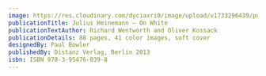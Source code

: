 ```yaml
---
image: https://res.cloudinary.com/dyciaxri0/image/upload/v1733296439/publications/9783954760398-us-300_wnuo04.jpg
publicationTitle: Julius Heinemann – On White
publicationTextAuthor: Richard Wentworth and Oliver Kossack
publicationDetails: 88 pages, 41 color images, soft cover
designedBy: Paul Bowler
publishedBy: Distanz Verlag, Berlin 2013
isbn: ISBN 978-3-95476-039-8
---
```

